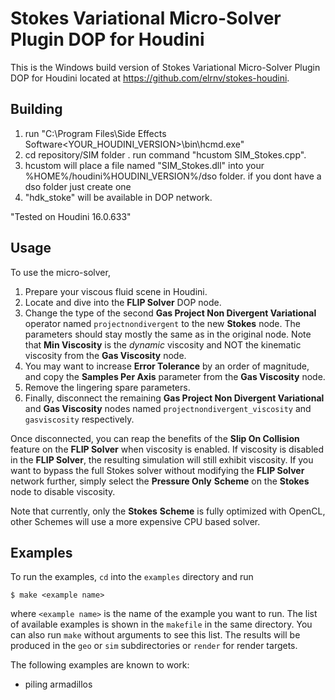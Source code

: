 # Stokes Variational Micro-Solver Plugin DOP for Houdini

This is the Windows build version of Stokes Variational Micro-Solver Plugin DOP for Houdini located at 
https://github.com/elrnv/stokes-houdini. 

## Building

1. run "C:\Program Files\Side Effects Software\<YOUR_HOUDINI_VERSION>\bin\hcmd.exe"
2. cd repository/SIM folder . run command "hcustom SIM_Stokes.cpp". 
3. hcustom will place a file named "SIM_Stokes.dll" into your %HOME%/houdini%HOUDINI_VERSION%/dso folder. 
   if you dont have a dso folder just create one 
4. "hdk_stoke" will be available in DOP network. 

"Tested on Houdini 16.0.633"

## Usage

To use the micro-solver,

1. Prepare your viscous fluid scene in Houdini.
2. Locate and dive into the **FLIP Solver** DOP node.
3. Change the type of the second **Gas Project Non Divergent Variational**
operator named `projectnondivergent` to the new **Stokes** node.
The parameters should stay mostly the same as in the original node.
  Note that **Min Viscosity** is the *dynamic* viscosity and NOT the kinematic viscosity
  from the **Gas Viscosity** node.
4. You may want to increase **Error Tolerance** by an
order of magnitude, and copy the **Samples Per Axis** parameter from the
**Gas Viscosity** node.
5. Remove the lingering spare parameters.
6. Finally, disconnect the remaining **Gas Project Non Divergent Variational** and **Gas
Viscosity** nodes named `projectnondivergent_viscosity` and `gasviscosity`
respectively.

Once disconnected, you can reap the benefits of the **Slip On
Collision** feature on the **FLIP Solver** when viscosity is enabled.  If viscosity
is disabled in the **FLIP Solver**, the resulting simulation will still exhibit
viscosity.  If you want to bypass the full Stokes solver without modifying the
**FLIP Solver** network further, simply select the **Pressure Only** **Scheme** on
the **Stokes** node to disable viscosity.

Note that currently, only the **Stokes** **Scheme** is fully optimized with OpenCL,
other Schemes will use a more expensive CPU based solver.


## Examples
To run the examples, `cd` into the `examples` directory and run
```
$ make <example name>
```
where `<example name>` is the name of the example you want to run. The list of available examples is shown in the `makefile` in the same directory. You can also run `make` without arguments to see this list.
The results will be produced in the `geo` or `sim` subdirectories or `render` for render targets.

The following examples are known to work:

- piling armadillos
